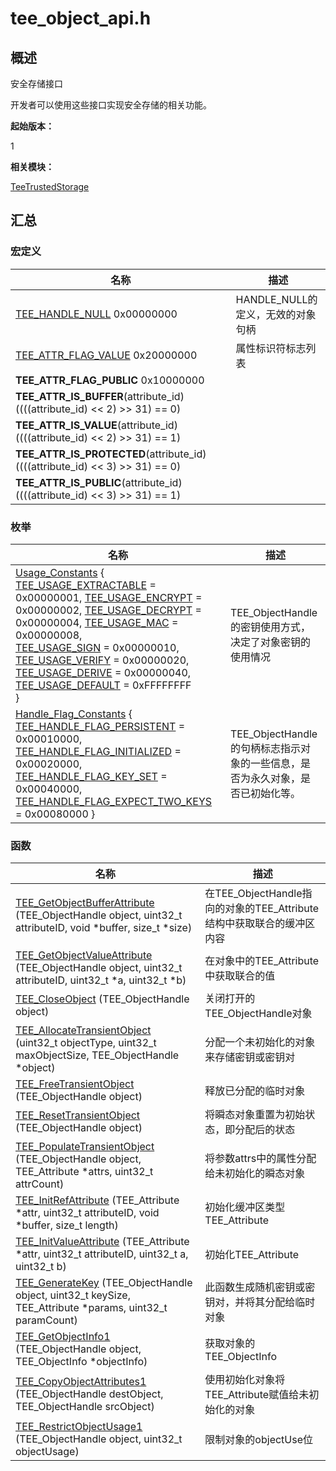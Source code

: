 # tee_object_api.h


## 概述

安全存储接口

开发者可以使用这些接口实现安全存储的相关功能。

**起始版本：**

1

**相关模块：**

[TeeTrustedStorage](_tee_trusted_storage.md)


## 汇总


### 宏定义

| 名称 | 描述 | 
| -------- | -------- |
| [TEE_HANDLE_NULL](_tee_trusted_storage.md)   0x00000000 | HANDLE_NULL的定义，无效的对象句柄 | 
| [TEE_ATTR_FLAG_VALUE](_tee_trusted_storage.md)   0x20000000 | 属性标识符标志列表 | 
| **TEE_ATTR_FLAG_PUBLIC**   0x10000000 |  | 
| **TEE_ATTR_IS_BUFFER**(attribute_id)   ((((attribute_id) &lt;&lt; 2) &gt;&gt; 31) == 0) |  | 
| **TEE_ATTR_IS_VALUE**(attribute_id)   ((((attribute_id) &lt;&lt; 2) &gt;&gt; 31) == 1) |  | 
| **TEE_ATTR_IS_PROTECTED**(attribute_id)   ((((attribute_id) &lt;&lt; 3) &gt;&gt; 31) == 0) |  | 
| **TEE_ATTR_IS_PUBLIC**(attribute_id)   ((((attribute_id) &lt;&lt; 3) &gt;&gt; 31) == 1) |  | 


### 枚举

| 名称 | 描述 | 
| -------- | -------- |
| [Usage_Constants](_tee_trusted_storage.md#usage_constants) {<br/>[TEE_USAGE_EXTRACTABLE](_tee_trusted_storage.md) = 0x00000001, [TEE_USAGE_ENCRYPT](_tee_trusted_storage.md) = 0x00000002, [TEE_USAGE_DECRYPT](_tee_trusted_storage.md) = 0x00000004, [TEE_USAGE_MAC](_tee_trusted_storage.md) = 0x00000008,<br/>[TEE_USAGE_SIGN](_tee_trusted_storage.md) = 0x00000010, [TEE_USAGE_VERIFY](_tee_trusted_storage.md) = 0x00000020, [TEE_USAGE_DERIVE](_tee_trusted_storage.md) = 0x00000040, [TEE_USAGE_DEFAULT](_tee_trusted_storage.md) = 0xFFFFFFFF<br/>} | TEE_ObjectHandle的密钥使用方式，决定了对象密钥的使用情况 | 
| [Handle_Flag_Constants](_tee_trusted_storage.md#handle_flag_constants) { [TEE_HANDLE_FLAG_PERSISTENT](_tee_trusted_storage.md) = 0x00010000, [TEE_HANDLE_FLAG_INITIALIZED](_tee_trusted_storage.md) = 0x00020000, [TEE_HANDLE_FLAG_KEY_SET](_tee_trusted_storage.md) = 0x00040000, [TEE_HANDLE_FLAG_EXPECT_TWO_KEYS](_tee_trusted_storage.md) = 0x00080000 } | TEE_ObjectHandle的句柄标志指示对象的一些信息，是否为永久对象，是否已初始化等。 | 


### 函数

| 名称 | 描述 | 
| -------- | -------- |
| [TEE_GetObjectBufferAttribute](_tee_trusted_storage.md#tee_getobjectbufferattribute) (TEE_ObjectHandle object, uint32_t attributeID, void \*buffer, size_t \*size) | 在TEE_ObjectHandle指向的对象的TEE_Attribute结构中获取联合的缓冲区内容 | 
| [TEE_GetObjectValueAttribute](_tee_trusted_storage.md#tee_getobjectvalueattribute) (TEE_ObjectHandle object, uint32_t attributeID, uint32_t \*a, uint32_t \*b) | 在对象中的TEE_Attribute中获取联合的值 | 
| [TEE_CloseObject](_tee_trusted_storage.md#tee_closeobject) (TEE_ObjectHandle object) | 关闭打开的TEE_ObjectHandle对象 | 
| [TEE_AllocateTransientObject](_tee_trusted_storage.md#tee_allocatetransientobject) (uint32_t objectType, uint32_t maxObjectSize, TEE_ObjectHandle \*object) | 分配一个未初始化的对象来存储密钥或密钥对 | 
| [TEE_FreeTransientObject](_tee_trusted_storage.md#tee_freetransientobject) (TEE_ObjectHandle object) | 释放已分配的临时对象 | 
| [TEE_ResetTransientObject](_tee_trusted_storage.md#tee_resettransientobject) (TEE_ObjectHandle object) | 将瞬态对象重置为初始状态，即分配后的状态 | 
| [TEE_PopulateTransientObject](_tee_trusted_storage.md#tee_populatetransientobject) (TEE_ObjectHandle object, TEE_Attribute \*attrs, uint32_t attrCount) | 将参数attrs中的属性分配给未初始化的瞬态对象 | 
| [TEE_InitRefAttribute](_tee_trusted_storage.md#tee_initrefattribute) (TEE_Attribute \*attr, uint32_t attributeID, void \*buffer, size_t length) | 初始化缓冲区类型TEE_Attribute | 
| [TEE_InitValueAttribute](_tee_trusted_storage.md#tee_initvalueattribute) (TEE_Attribute \*attr, uint32_t attributeID, uint32_t a, uint32_t b) | 初始化TEE_Attribute | 
| [TEE_GenerateKey](_tee_trusted_storage.md#tee_generatekey) (TEE_ObjectHandle object, uint32_t keySize, TEE_Attribute \*params, uint32_t paramCount) | 此函数生成随机密钥或密钥对，并将其分配给临时对象 | 
| [TEE_GetObjectInfo1](_tee_trusted_storage.md#tee_getobjectinfo1) (TEE_ObjectHandle object, TEE_ObjectInfo \*objectInfo) | 获取对象的TEE_ObjectInfo | 
| [TEE_CopyObjectAttributes1](_tee_trusted_storage.md#tee_copyobjectattributes1) (TEE_ObjectHandle destObject, TEE_ObjectHandle srcObject) | 使用初始化对象将TEE_Attribute赋值给未初始化的对象 | 
| [TEE_RestrictObjectUsage1](_tee_trusted_storage.md#tee_restrictobjectusage1) (TEE_ObjectHandle object, uint32_t objectUsage) | 限制对象的objectUse位 | 
